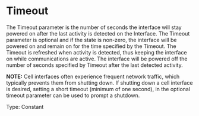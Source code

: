 # Timeout

The Timeout parameter is the number of seconds the interface will stay powered on after the last activity is detected on the Interface. The Timeout parameter is optional and if the state is non-zero, the interface will be powered on and remain on for the time specified by the Timeout. The Timeout is refreshed when activity is detected, thus keeping the interface on while communications are active. The interface will be powered off the number of seconds specified by Timeout after the last detected activity.

**NOTE:** Cell interfaces often experience frequent network traffic, which typically prevents them from shutting down. If shutting down a cell interface is desired, setting a short timeout (minimum of one second), in the optional timeout parameter can be used to prompt a shutdown.

Type: Constant
